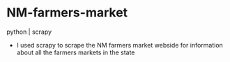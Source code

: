 # NM-farmers-market

python | scrapy

- I used scrapy to scrape the NM farmers market webside for information about all the farmers markets in the state
